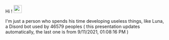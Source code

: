 
Hi ! <img src="https://64.media.tumblr.com/a77fe63f35eafbe14be38765babf1cb2/ec4eb63d77592970-8f/s1280x1920/cb3343c17d8b4e6010ca747520d078d3dba9ac25.gif" width="25px">


I'm just a person who spends his time developing useless things, like Luna, a Disord bot used by 46579 peoples ( this presentation updates automatically, the last one is from 9/11/2021, 01:08:16 PM )

